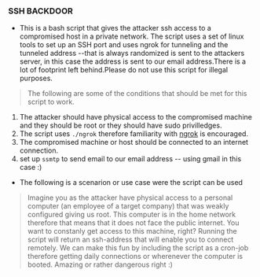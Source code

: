 ### SSH BACKDOOR

- This is a bash script that gives the attacker ssh access to a compromised host in a private network. The script uses a set of linux tools to 
set up an SSH port and uses ngrok for tunneling and the tunneled address --that is always randomized is sent to the attackers server, in this 
case the address is sent to our email address.There is a lot of footprint left behind.Please do not use this script for illegal purposes.

> The following are some of the conditions that should be met for this script to work.

1. The attacker should have physical access to the compromised machine and they should be 
root or they should have sudo privilledges.
2. The script uses `./ngrok` therefore familiarity with [ngrok](https://ngrok.com) is encouraged.
3. The compromised machine or host should be connected to an internet connection.
4. set up `ssmtp` to send email to our email address -- using gmail in this case :)

- The following is a scenarion or use case were the script can be used 

> Imagine you as the attacker have physical access to a personal computer (an employee of a target company) that was weakly configured giving us root. This computer is in 
> the home network therefore that means that it does not face the public internet. You want to constanly get access to this machine, right? Running the script will 
> return an ssh-address that will enable you to connect remotely. We can make this fun by including the script as a cron-job therefore getting 
> daily connections or wherenever the computer is booted. Amazing or rather dangerous right :)

